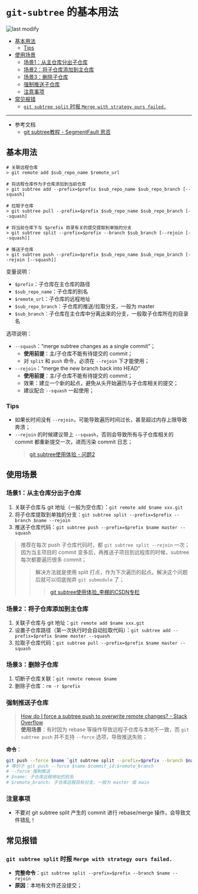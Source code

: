 `git-subtree` 的基本用法
===
<!--START_SECTION:badge-->

![last modify](https://img.shields.io/static/v1?label=last%20modify&message=2025-07-08%2016%3A53%3A13&color=yellowgreen&style=flat-square)

<!--END_SECTION:badge-->

- [基本用法](#基本用法)
    - [Tips](#tips)
- [使用场景](#使用场景)
    - [场景1：从主仓库分出子仓库](#场景1从主仓库分出子仓库)
    - [场景2：将子仓库添加到主仓库](#场景2将子仓库添加到主仓库)
    - [场景3：删除子仓库](#场景3删除子仓库)
    - [强制推送子仓库](#强制推送子仓库)
    - [注意事项](#注意事项)
- [常见报错](#常见报错)
    - [`git subtree split` 时报 `Merge with strategy ours failed.`](#git-subtree-split-时报-merge-with-strategy-ours-failed)

---
- 参考文档
    - [git subtree教程 - SegmentFault 思否](https://segmentfault.com/a/1190000012002151)


## 基本用法

```shell
# 关联远程仓库
> git remote add $sub_repo_name $remote_url

# 将远程仓库作为子仓库添加到当前仓库
> git subtree add --prefix=$prefix $sub_repo_name $sub_repo_branch [--squash]

# 拉取子仓库
> git subtree pull --prefix=$prefix $sub_repo_name $sub_repo_branch [--squash]

# 将当前仓库下与 $prefix 目录有关的提交提取到单独的分支
> git subtree split --prefix=$prefix --branch $sub_branch [--rejoin [--squash]]

# 推送子仓库
> git subtree push --prefix=$prefix $sub_repo_name $sub_repo_branch [--rejoin [--squash]]
```
变量说明：
- `$prefix`：子仓库在主仓库的路径
- `$sub_repo_name`：子仓库的别名
- `$remote_url`：子仓库的远程地址
- `$sub_repo_branch`：子仓库的推送/拉取分支，一般为 master
- `$sub_branch`：子仓库在主仓库中分离出来的分支，一般取子仓库所在的目录名

选项说明：
- `--squash`：“merge subtree changes as a single commit”；
    - **使用前提**：主/子仓库不能有待提交的 commit；
    - 对 `split` 和 `push` 命令，必须在 `--rejoin` 下才能使用；
- `--rejoin`：“merge the new branch back into HEAD”
    - **使用前提**：主/子仓库不能有待提交的 commit；
    - 效果：建立一个新的起点，避免从头开始遍历与子仓库相关的提交；
    - 建议配合 `--squash` 一起使用；

### Tips
- 如果长时间没有 `--rejoin`，可能导致遍历时间过长，甚至超过内存上限导致奔溃；
- `--rejoin` 的时候建议带上 `--squash`，否则会导致所有与子仓库相关的 commit 都重新提交一次，进而污染 commit 日志；
    > [git subtree使用体验 - 问题2](https://blog.csdn.net/huangxiaominglipeng/article/details/111195399)


## 使用场景

### 场景1：从主仓库分出子仓库

1. 关联子仓库与 git 地址（一般为空仓库）：`git remote add $name xxx.git`
2. 将子仓库提取到单独的分支：`git subtree split --prefix=$prefix --branch $name --rejoin`
3. 推送子仓库代码：`git subtree push --prefix=$prefix $name master --squash`

> 推荐在每次 push 子仓库代码时，都 `git subtree split --rejoin` 一次； <br/>
> 因为当主项目的 commit 变多后，再推送子项目到远程库的时候，subtree 每次都要遍历很多 commit；
>> 解决方法就是使用 split 打点，作为下次遍历的起点。解决这个问题后就可以彻底抛弃 `git submodule` 了；
>>> [git subtree使用体验_李棚的CSDN专栏](https://blog.csdn.net/huangxiaominglipeng/article/details/111195399)

### 场景2：将子仓库添加到主仓库

1. 关联子仓库与 git 地址：`git remote add $name xxx.git`
2. 设置子仓库路径（第一次执行时会自动拉取代码）：`git subtree add --prefix=$prefix $name master --squash`
3. 拉取子仓库代码：`git subtree pull --prefix=$prefix $name master --squash`

### 场景3：删除子仓库
1. 切断子仓库关联：`git remote remove $name`
2. 删除子仓库：`rm -r $prefix`

### 强制推送子仓库
> [How do I force a subtree push to overwrite remote changes? - Stack Overflow](https://stackoverflow.com/questions/33172857/how-do-i-force-a-subtree-push-to-overwrite-remote-changes)  
**使用场景**：有时因为 rebase 等操作导致远程子仓库与本地不一致，而 `git subtree push` 并不支持 `--force` 选项，导致推送失败；

**命令**：
```sh
git push --force $name `git subtree split --prefix=$prefix --branch $name --rejoin`:$remote_branch
# 等价于 git push --force $name $commit_id:$remote_branch
# --force 强制推送
# $name: 子仓库远程地址的别名
# $remote_branch: 子仓库远程目标分支，一般为 master 或 main
```

### 注意事项
- 不要对 git subtree split 产生的 commit 进行 rebase/merge 操作，会导致文件错乱！


## 常见报错

### `git subtree split` 时报 `Merge with strategy ours failed.`

- **完整命令**：`git subtree split --prefix=$prefix --branch $name --rejoin`
- **原因**：本地有文件还没提交；